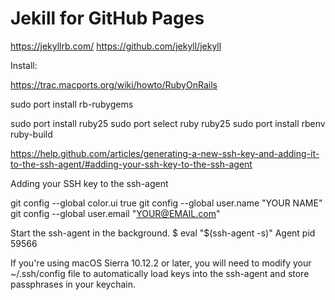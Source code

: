 Jekill for GitHub Pages
=======================

https://jekyllrb.com/
https://github.com/jekyll/jekyll

Install:

https://trac.macports.org/wiki/howto/RubyOnRails



sudo port install rb-rubygems

sudo port install ruby25
sudo port select ruby ruby25
sudo port install rbenv ruby-build

https://help.github.com/articles/generating-a-new-ssh-key-and-adding-it-to-the-ssh-agent/#adding-your-ssh-key-to-the-ssh-agent

Adding your SSH key to the ssh-agent


git config --global color.ui true
git config --global user.name "YOUR NAME"
git config --global user.email "YOUR@EMAIL.com"

Start the ssh-agent in the background.
$ eval "$(ssh-agent -s)"
Agent pid 59566

If you're using macOS Sierra 10.12.2 or later, you will need to modify your ~/.ssh/config file to automatically load keys into the ssh-agent and store passphrases in your keychain.
